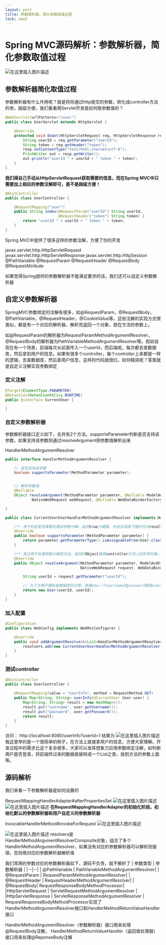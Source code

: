 ```yaml
---
layout: post
title: 参数解析器，简化参数取值过程
lock: need
---
```


# Spring MVC源码解析：参数解析器，简化参数取值过程
![在这里插入图片描述](https://img-blog.csdnimg.cn/20210403121134985.jpg?)
## 参数解析器简化取值过程
参数解析器有什么作用呢？就是将你通过http提交的参数，转化成controller方法的参。超级方便，我们看看用Servlet开发是如何取参数值的？

```java
@WebServlet(urlPatterns="/user")
public class UserServlet extends HttpServlet {

    @Override
    protected void doGet(HttpServletRequest req, HttpServletResponse resp) throws ServletException, IOException {
        String userId = req.getParameter("userId");
        String token = req.getHeader("token");
        resp.setContentType("text/html;charset=utf-8");
        PrintWriter out = resp.getWriter();
        out.println("userId " + userId + " token " + token);
    }
}
```
**我们得自己手动从HttpServletRequest获取需要的信息，而在Spring MVC中只需要加上相应的参数注解即可，是不是超级方便！**

```java
@RestController
public class UserController {

	@RequestMapping("user")
	public String index(@RequestParam("userId") String userId,
						@RequestHeader("token") String token) {
		return "userId " + userId + " token " + token;
	}
}
```

Spring MVC中提供了很多这样的参数注解，方便了你的开发

javax.servlet.http.HttpServletRequest
javax.servlet.http.HttpServletResponse
javax.servlet.http.HttpSession
@PathVariable
@RequestParam
@RequestHeader
@RequestBody
@RequestAttribute

如果觉得Spring提供的参数解析器不能满足要求的话，我们还可以自定义参数解析器

## 自定义参数解析器
SpringMVC参数绑定的注解有很多，如@RequestParam，@RequestBody，@PathVariable，@RequestHeader，@CookieValue等。这些注解的实现方式很类似，都是有一个对应的解析器，解析完返回一个对象，放在方法的参数上。

如@RequestParam的解析器为RequestParamMethodArgumentResolver，@RequestBody的解析器为PathVariableMethodArgumentResolver等。假如说现在有一个场景，前端每次从前面传入一个userId，而后端呢，每次都去查数据库，然后拿到用户的信息。如果有很多个controller，每个controller上来都是一样的逻辑，去查数据库，然后拿用户信息，这样的代码就很烂。如何精简呢？答案就是自定义注解实现参数绑定

### 定义注解

```java
@Target(ElementType.PARAMETER)
@Retention(RetentionPolicy.RUNTIME)
public @interface CurrentUser {

}
```
### 自定义参数解析器
参数解析器接口定义如下，总共有2个方法。supportsParameter判断是否支持该参数，如果支持该参数则通过resolveArgument把参数值解析出来

HandlerMethodArgumentResolver

```java
public interface HandlerMethodArgumentResolver {

	// 是否支持该参数
	boolean supportsParameter(MethodParameter parameter);


	// 解析参数值
	@Nullable
	Object resolveArgument(MethodParameter parameter, @Nullable ModelAndViewContainer mavContainer,
			NativeWebRequest webRequest, @Nullable WebDataBinderFactory binderFactory) throws Exception;

}
```

```java
public class CurrentUserUserHandlerMethodArgumentResolver implements HandlerMethodArgumentResolver {

    /** 用于判定是否需要处理该参数分解，返回true为需要，并会去调用下面的方法resolveArgument。*/
    @Override
    public boolean supportsParameter(MethodParameter parameter) {
        return parameter.getParameterType().isAssignableFrom(User.class) && parameter.hasParameterAnnotation(CurrentUser.class);
    }

    /** 真正用于处理参数分解的方法，返回的Object就是controller方法上的形参对象。*/
    @Override
    public Object resolveArgument(MethodParameter parameter, ModelAndViewContainer container,
                                  NativeWebRequest request, WebDataBinderFactory factory) throws Exception {

        String userId = request.getParameter("userId");

        // 为了方便不模拟查数据库的过程，直接new一个username和password都是userId的对象
        return new User(userId, userId);
    }
}
```
### 加入配置

```java
@Configuration
public class WebConfig implements WebMvcConfigurer {

    @Override
    public void addArgumentResolvers(List<HandlerMethodArgumentResolver> resolvers) {
        resolvers.add(new CurrentUserUserHandlerMethodArgumentResolver());
    }
}
```

### 测试controller

```java
@RestController
public class UserController {

    @RequestMapping(value = "userInfo", method = RequestMethod.GET)
    public Map<String, String> userInfo(@CurrentUser User user) {
        Map<String, String> result = new HashMap<>();
        result.put("username", user.getUsername());
        result.put("password", user.getPassword());
        return result;
    }
}
```

访问： http://localhost:8080/userInfo?userId=1 结果为
![在这里插入图片描述](https://img-blog.csdnimg.cn/2019032419102681.PNG)
我这里举的是一个很简单的例子，在方法上直接拿用户的信息，方便大家理解。开发过程中的需求比这个复杂很多，大家可以发挥想象力应用参数绑定注解，如判断用户是否登录，将前端传过来的数据直接转成一个List之类，放到方法的参数上面等。
## 源码解析
我们来看一下参数解析器是如何设置的

RequestMappingHandlerAdapter#afterPropertiesSet
![在这里插入图片描述](https://img-blog.csdnimg.cn/d522229d9b204489b93e44929ea650f0.png?)
![在这里插入图片描述](https://img-blog.csdnimg.cn/381e4dfdda1148e79f5698471616fc79.png?)
**在RequestMappingHandlerAdapter的初始化阶段，初始化默认的参数解析器和用户自定义的参数解析器**

InvocableHandlerMethod#invokeForRequest
![在这里插入图片描述](https://img-blog.csdnimg.cn/0d89010ec800424d8af7b90a64d28f0c.png?)

![在这里插入图片描述](https://img-blog.csdnimg.cn/094549e3877f403691d5bed543630d17.png?)
resolvers是HandlerMethodArgumentResolverComposite对象，组合了多个HandlerMethodArgumentResolver，如果没有对应的参数解析器可以解析则报错，否则用对应的参数解析器解析值

我们常用的参数对应的参数解析器如下，源码不负责，就不解析了
| 参数类型 | 参数解析器 |
|--|--|
| @PathVariable |  PathVariableMethodArgumentResolver|
| @RequestParam |  RequestParamMethodArgumentResolver|
| @RequestHeader |  RequestHeaderMethodArgumentResolver|
| @RequestBody|  RequestResponseBodyMethodProcessor|
|HttpServletRequest | ServletRequestMethodArgumentResolver |
|HttpServletResponse | ServletResponseMethodArgumentResolver |
RequestResponseBodyMethodProcessor实现了HandlerMethodArgumentResolver接口和HandlerMethodReturnValueHandler接口

HandlerMethodArgumentResolver（参数解析器）接口用来处理@RequestBody注解，
HandlerMethodReturnValueHandler（返回值处理器）接口用来处理@ReponseBody注解

